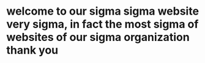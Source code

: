 # welcome to our sigma sigma website very sigma, in fact the most sigma of websites of our sigma organization thank you
